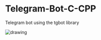 # Telegram-Bot-C-CPP
Telegram bot using the tgbot library

<img src="images/results.gif" alt="drawing"/>
